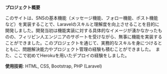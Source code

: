 **プロジェクト概要**

このサイトは、SNSの基本機能（メッセージ機能、フォロー機能、ポスト機能など）を実装することで、Laravelのスキルと理解度を向上させることを目的に開発しました。開発当初は機能実装に対する具体的なイメージが湧かなかったものの、フィリピン人エンジニアのサポートを受けながら、無事に機能を実装することができました。このプロジェクトを通じて、実務的なスキルを身につけるとともに、問題解決能力やプロジェクト管理の経験も積むことができました。　また、ここで初めてHerokuを用いたデプロイの経験をしました。

**使用技術**: HTML, CSS, Bootstrap, PHP (Laravel)
